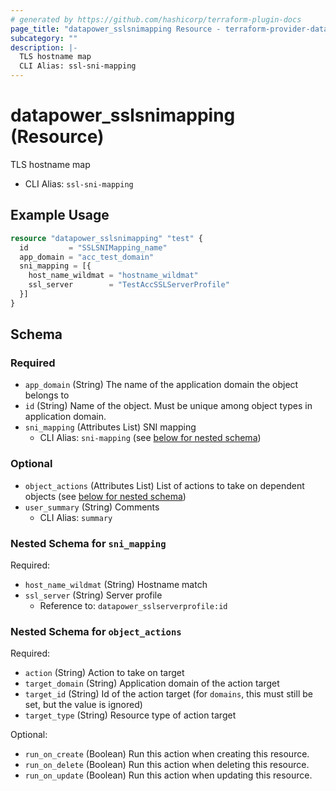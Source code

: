 ```yaml
---
# generated by https://github.com/hashicorp/terraform-plugin-docs
page_title: "datapower_sslsnimapping Resource - terraform-provider-datapower"
subcategory: ""
description: |-
  TLS hostname map
  CLI Alias: ssl-sni-mapping
---
```


# datapower_sslsnimapping (Resource)

TLS hostname map
  - CLI Alias: `ssl-sni-mapping`

## Example Usage

```terraform
resource "datapower_sslsnimapping" "test" {
  id         = "SSLSNIMapping_name"
  app_domain = "acc_test_domain"
  sni_mapping = [{
    host_name_wildmat = "hostname_wildmat"
    ssl_server        = "TestAccSSLServerProfile"
  }]
}
```

<!-- schema generated by tfplugindocs -->
## Schema

### Required

- `app_domain` (String) The name of the application domain the object belongs to
- `id` (String) Name of the object. Must be unique among object types in application domain.
- `sni_mapping` (Attributes List) SNI mapping
  - CLI Alias: `sni-mapping` (see [below for nested schema](#nestedatt--sni_mapping))

### Optional

- `object_actions` (Attributes List) List of actions to take on dependent objects (see [below for nested schema](#nestedatt--object_actions))
- `user_summary` (String) Comments
  - CLI Alias: `summary`

<a id="nestedatt--sni_mapping"></a>
### Nested Schema for `sni_mapping`

Required:

- `host_name_wildmat` (String) Hostname match
- `ssl_server` (String) Server profile
  - Reference to: `datapower_sslserverprofile:id`


<a id="nestedatt--object_actions"></a>
### Nested Schema for `object_actions`

Required:

- `action` (String) Action to take on target
- `target_domain` (String) Application domain of the action target
- `target_id` (String) Id of the action target (for `domains`, this must still be set, but the value is ignored)
- `target_type` (String) Resource type of action target

Optional:

- `run_on_create` (Boolean) Run this action when creating this resource.
- `run_on_delete` (Boolean) Run this action when deleting this resource.
- `run_on_update` (Boolean) Run this action when updating this resource.
